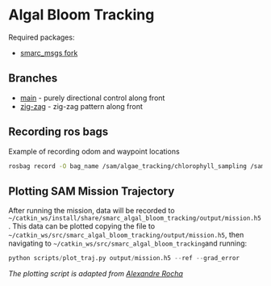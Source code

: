 # Algal Bloom Tracking

Required packages:
- [smarc_msgs fork](https://github.com/matthew-william-lock/smarc_msgs)

## Branches

- [main](https://github.com/matthew-william-lock/algalbloom-tracking) - purely directional control along front
- [zig-zag](https://github.com/matthew-william-lock/algalbloom-tracking/tree/zig-zag) - zig-zag pattern along front

## Recording ros bags

Example of recording odom and waypoint locations
```bash
rosbag record -O bag_name /sam/algae_tracking/chlorophyll_sampling /sam/algae_tracking/gradient /sam/algae_tracking/vp /sam/dr/lat_lon /sam/dr/odom /sam/smarc_bt/live_wp/wp
```

## Plotting SAM Mission Trajectory

After running the mission, data will be recorded to ```~/catkin_ws/install/share/smarc_algal_bloom_tracking/output/mission.h5```. This data can be plotted copying the file to ```~/catkin_ws/src/smarc_algal_bloom_tracking/output/mission.h5```, then navigating to ```~/catkin_ws/src/smarc_algal_bloom_tracking```and running:

```python
python scripts/plot_traj.py output/mission.h5 --ref --grad_error
```

*The plotting script is adapted from [Alexandre Rocha](https://github.com/avrocha)*
